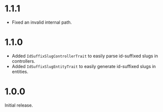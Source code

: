 1.1.1
=====

*   Fixed an invalid internal path.


1.1.0
=====

*   Added `IdSuffixSlugControllerTrait` to easily parse id-suffixed slugs in controllers.
*   Added `IdSuffixSlugEntityTrait` to easily generate id-suffixed slugs in entities.


1.0.0
=====

Initial release.

